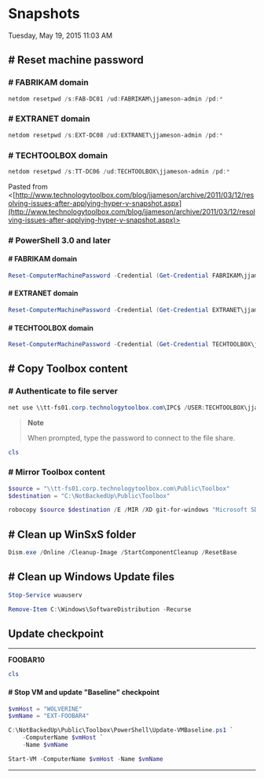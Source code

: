 ﻿# Snapshots

Tuesday, May 19, 2015
11:03 AM

## # Reset machine password

### # FABRIKAM domain

```PowerShell
netdom resetpwd /s:FAB-DC01 /ud:FABRIKAM\jjameson-admin /pd:*
```

### # EXTRANET domain

```PowerShell
netdom resetpwd /s:EXT-DC08 /ud:EXTRANET\jjameson-admin /pd:*
```

### # TECHTOOLBOX domain

```PowerShell
netdom resetpwd /s:TT-DC06 /ud:TECHTOOLBOX\jjameson-admin /pd:*
```

Pasted from <[http://www.technologytoolbox.com/blog/jjameson/archive/2011/03/12/resolving-issues-after-applying-hyper-v-snapshot.aspx](http://www.technologytoolbox.com/blog/jjameson/archive/2011/03/12/resolving-issues-after-applying-hyper-v-snapshot.aspx)>

### # PowerShell 3.0 and later

#### # FABRIKAM domain

```PowerShell
Reset-ComputerMachinePassword -Credential (Get-Credential FABRIKAM\jjameson-admin)
```

#### # EXTRANET domain

```PowerShell
Reset-ComputerMachinePassword -Credential (Get-Credential EXTRANET\jjameson-admin)
```

#### # TECHTOOLBOX domain

```PowerShell
Reset-ComputerMachinePassword -Credential (Get-Credential TECHTOOLBOX\jjameson-admin)
```

## # Copy Toolbox content

### # Authenticate to file server

```PowerShell
net use \\tt-fs01.corp.technologytoolbox.com\IPC$ /USER:TECHTOOLBOX\jjameson
```

> **Note**
> 
> When prompted, type the password to connect to the file share.

```PowerShell
cls
```

### # Mirror Toolbox content

```PowerShell
$source = "\\tt-fs01.corp.technologytoolbox.com\Public\Toolbox"
$destination = "C:\NotBackedUp\Public\Toolbox"

robocopy $source $destination /E /MIR /XD git-for-windows "Microsoft SDKs"
```

## # Clean up WinSxS folder

```PowerShell
Dism.exe /Online /Cleanup-Image /StartComponentCleanup /ResetBase
```

## # Clean up Windows Update files

```PowerShell
Stop-Service wuauserv

Remove-Item C:\Windows\SoftwareDistribution -Recurse
```

## Update checkpoint

---


**FOOBAR10**

```PowerShell
cls
```

#### # Stop VM and update "Baseline" checkpoint

```PowerShell
$vmHost = "WOLVERINE"
$vmName = "EXT-FOOBAR4"

C:\NotBackedUp\Public\Toolbox\PowerShell\Update-VMBaseline.ps1 `
    -ComputerName $vmHost `
    -Name $vmName

Start-VM -ComputerName $vmHost -Name $vmName
```

---



